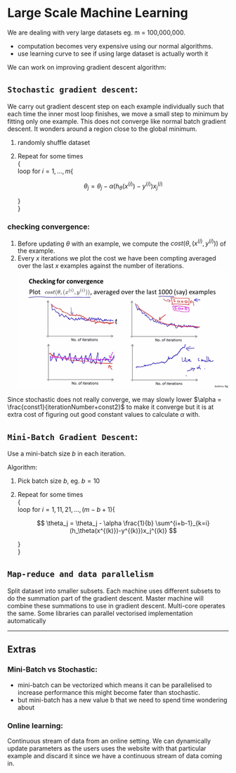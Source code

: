 # Large Scale Machine Learning

We are dealing with very large datasets eg. m = 100,000,000.

- computation becomes very expensive using our normal algorithms.
- use learning curve to see if using large dataset is actually worth it

We can work on improving gradient descent algorithm:

## ```Stochastic gradient descent```:

We carry out gradient descent step on each example individually such that each time the inner most loop finishes, we move a small step to minimum by fitting only one example. This does not converge like normal batch gradient descent. It wonders around a region close to the global minimum.

1. randomly shuffle dataset
2. Repeat for some times<br>
{<br>
loop for $i = 1,...,m${
    
    $$
        \theta_j = \theta_j - \alpha(h_\theta(x^{(i)})-y^{(i)})x_j^{(i)}
    $$

    }<br>
}

### checking convergence:

1. Before updating $\theta$ with an example, we compute the $cost(\theta, (x^{(i)},y^{(i)}))$ of the example.
2. Every $x$ iterations we plot the cost we have been compting averaged over the last $x$ examples against the number of iterations.
![Stochastic](images\Stochastic.jfif)

Since stochastic does not really converge, we may slowly lower $\alpha = \frac{const1}{iterationNumber+const2}$ to make it converge but it is at extra cost of figuring out good constant values to calculate $\alpha$ with.


## ```Mini-Batch Gradient Descent```:

Use a mini-batch size $b$ in each iteration.

Algorithm:

1. Pick batch size $b$, eg. $b=10$
2. Repeat for some times<br>
{<br>
loop for $i = 1,11,21,...,(m-b+1)${
    
    $$
        \theta_j = \theta_j - \alpha \frac{1}{b} \sum^{i+b-1}_{k=i}(h_\theta(x^{(k)})-y^{(k)})x_j^{(k)}
    $$

    }<br>
}

## ```Map-reduce and data parallelism```

Split dataset into smaller subsets. Each machine uses different subsets to do the summation part of the gradient descent. Master machine will combine these summations to use in gradient descent. Multi-core operates the same. Some libraries can parallel vectorised implementation automatically

---
## Extras

### Mini-Batch vs Stochastic:

- mini-batch can be vectorized which means it can be parallelised to increase performance this might become fater than stochastic.
- but mini-batch has a new value b that we need to spend time wondering about

### Online learning:

Continuous stream of data from an online setting. We can dynamically update parameters as the users uses the website with that particular example and discard it since we have a continuous stream of data coming in.

